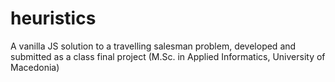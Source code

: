 # heuristics
A vanilla JS solution to a travelling salesman problem, developed and submitted as a class final project (M.Sc. in Applied Informatics, University of Macedonia)

